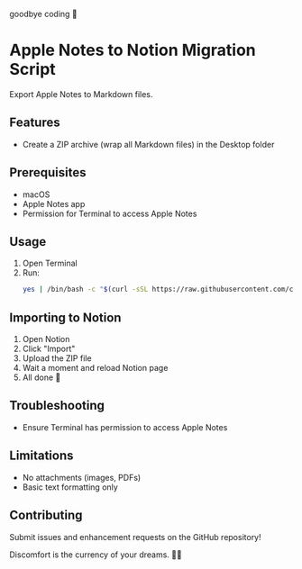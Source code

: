 goodbye coding 👋
# Apple Notes to Notion Migration Script

Export Apple Notes to Markdown files.

## Features

- Create a ZIP archive (wrap all Markdown files) in the Desktop folder

## Prerequisites

- macOS
- Apple Notes app
- Permission for Terminal to access Apple Notes

## Usage

1. Open Terminal
2. Run:
   ```bash
   yes | /bin/bash -c "$(curl -sSL https://raw.githubusercontent.com/cuongndc9/apple-notes-migration/main/run.sh)"
   ```

## Importing to Notion

1. Open Notion
2. Click "Import"
3. Upload the ZIP file
4. Wait a moment and reload Notion page
5. All done 👏

## Troubleshooting

- Ensure Terminal has permission to access Apple Notes

## Limitations

- No attachments (images, PDFs)
- Basic text formatting only

## Contributing

Submit issues and enhancement requests on the GitHub repository!

<!-- INSPIRATIONAL_QUOTE_START -->
Discomfort is the currency of your dreams.
🧑‍💻
<!-- INSPIRATIONAL_QUOTE_END -->
